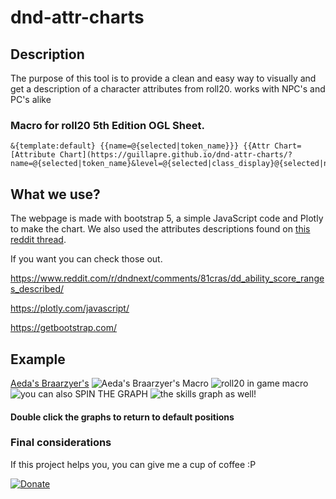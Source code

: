 # dnd-attr-charts

## Description
The purpose of this tool is to provide a clean and easy way to visually and get a description of a character attributes from roll20. works with NPC's  and PC's alike
 
### Macro for roll20 5th Edition OGL Sheet.

```
&{template:default} {{name=@{selected|token_name}}} {{Attr Chart=[Attribute Chart](https://guillapre.github.io/dnd-attr-charts/?name=@{selected|token_name}&level=@{selected|class_display}@{selected|npc_type}&attributes=@{selected|strength}+@{selected|dexterity}+@{selected|constitution}+@{selected|intelligence}+@{selected|wisdom}+@{selected|charisma}&npc=@{selected|npc}&skills_player=@{selected|athletics_bonus}+@{selected|acrobatics_bonus}+@{selected|sleight_of_hand_bonus}+@{selected|stealth_bonus}+@{selected|arcana_bonus}+@{selected|history_bonus}+@{selected|investigation_bonus}+@{selected|nature_bonus}+@{selected|religion_bonus}+@{selected|animal_handling_bonus}+@{selected|insight_bonus}+@{selected|medicine_bonus}+@{selected|perception_bonus}+@{selected|survival_bonus}+@{selected|deception_bonus}+@{selected|intimidation_bonus}+@{selected|performance_bonus}+@{selected|persuasion_bonus}&skills_npc=@{selected|npc_athletics}+@{selected|npc_acrobatics}+@{selected|npc_sleight_of_hand}+@{selected|npc_stealth}+@{selected|npc_arcana}+@{selected|npc_history}+@{selected|npc_investigation}+@{selected|npc_nature}+@{selected|npc_religion}+@{selected|npc_animal_handling}+@{selected|npc_insight}+@{selected|npc_medicine}+@{selected|npc_perception}+@{selected|npc_survival}+@{selected|npc_deception}+@{selected|npc_intimidation}+@{selected|npc_performance}+@{selected|npc_persuasion})}}
```

## What we use?
The webpage is made with bootstrap 5, a simple JavaScript code and Plotly to make the chart.
We also used the attributes descriptions found on [this reddit thread](https://www.reddit.com/r/dndnext/comments/81cras/dd_ability_score_ranges_described/). 

If you want you can check those out.

https://www.reddit.com/r/dndnext/comments/81cras/dd_ability_score_ranges_described/

https://plotly.com/javascript/

https://getbootstrap.com/

## Example
[Aeda's Braarzyer's](https://guillapre.github.io/dnd-attr-charts/?name=Aeda%27s%20Braarzyer%27s&level=Path%20of%20the%20Ancestral%20Guardian%20Barbarian%204&attributes=20+20+20+13+10+10&npc=0&skills_player=7+5+5+5+1+3+3+1+1+0+0+0+2+0+0+2+0+2&skills_npc=5+5+5+5+1+1+1+1+1+0+0+0+0+0+0+0+0+0)
![Aeda's Braarzyer's Macro](https://media.discordapp.net/attachments/779505441985789974/787367085327253534/unknown.png)
![roll20 in game macro](https://cdn.discordapp.com/attachments/722006558317215841/786004986340704306/msedge_5HiDZlIGdL.png)
![you can also SPIN THE GRAPH](https://media.discordapp.net/attachments/779505441985789974/787365685105131540/iHoToKNwNI.gif)
![the skills graph as well!](https://media.discordapp.net/attachments/779505441985789974/787365675503976498/MeNQcxHNJu.gif)

#### Double click the graphs to return to default positions

### Final considerations 
If this project helps you, you can give me a cup of coffee :P

[![Donate](https://img.shields.io/badge/Donate-PayPal-green.svg)](https://www.paypal.com/donate?hosted_button_id=H2JKXRTGJUG26)

